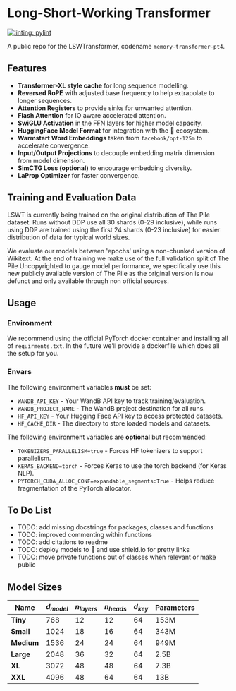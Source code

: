 # Long-Short-Working Transformer

[![linting: pylint](https://img.shields.io/badge/linting-pylint-yellowgreen)](https://github.com/pylint-dev/pylint)

A public repo for the LSWTransformer, codename `memory-transformer-pt4`.

## Features
- **Transformer-XL style cache** for long sequence modelling.
- **Reversed RoPE** with adjusted base frequency to help extrapolate to longer sequences.
- **Attention Registers** to provide sinks for unwanted attention.
- **Flash Attention** for IO aware accelerated attention.
- **SwiGLU Activation** in the FFN layers for higher model capacity.
- **HuggingFace Model Format** for integration with the 🤗 ecosystem.
- **Warmstart Word Embeddings** taken from `facebook/opt-125m` to accelerate convergence.
- **Input/Output Projections** to decouple embedding matrix dimension from model dimension.
- **SimCTG Loss (optional)** to encourage embedding diversity.
- **LaProp Optimizer** for faster convergence.

## Training and Evaluation Data
LSWT is currently being trained on the original distribution of The Pile dataset. Runs without DDP use all 30 shards (0-29 inclusive), while runs using DDP are trained using the first 24 shards (0-23 inclusive) for easier distribution of data for typical world sizes.

We evaluate our models between 'epochs' using a non-chunked version of Wikitext. At the end of training we make use of the full validation split of The Pile Uncopyrighted to gauge model performance, we specifically use this new publicly available version of The Pile as the original version is now defunct and only available through non official sources. 

## Usage
### Environment
We recommend using the official PyTorch docker container and installing all of `requirments.txt`. In the future we'll provide a dockerfile which does all the setup for you.

### Envars
The following environment variables **must** be set:
- `WANDB_API_KEY` - Your WandB API key to track training/evaluation.
- `WANDB_PROJECT_NAME` - The WandB project destination for all runs.
- `HF_API_KEY` - Your Hugging Face API key to access protected datasets.
- `HF_CACHE_DIR` - The directory to store loaded models and datasets.

The following environment variables are **optional** but recommended:
- `TOKENIZERS_PARALLELISM=true` - Forces HF tokenizers to support parallelism.
- `KERAS_BACKEND=torch` - Forces Keras to use the torch backend (for Keras NLP).
- `PYTORCH_CUDA_ALLOC_CONF=expandable_segments:True` - Helps reduce fragmentation of the PyTorch allocator.

## To Do List
- TODO: add missing docstrings for packages, classes and functions
- TODO: improved commenting within functions
- TODO: add citations to readme
- TODO: deploy models to 🤗 and use shield.io for pretty links
- TODO: move private functions out of classes when relevant or make public

## Model Sizes
| Name | $d_{model}$ | $n_{layers}$ | $n_{heads}$ | $d_{key}$ | Parameters |
| ----------- | ----------- | ----------- | ----------- | ----------- | ----------- |
| **Tiny** 	| 768	| 12 | 12 | 64 | 153M |
| **Small** | 1024	| 18 | 16 | 64 | 343M |
| **Medium**| 1536	| 24 | 24 | 64 | 949M |
| **Large**	| 2048	| 36 | 32 | 64 | 2.5B |
| **XL**	| 3072	| 48 | 48 | 64 | 7.3B |
| **XXL**	| 4096	| 48 | 64 | 64 | 13B  |
